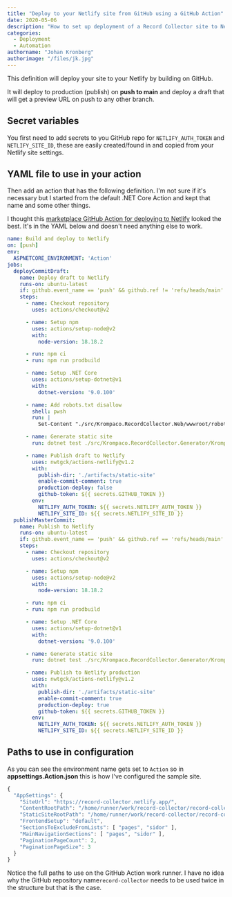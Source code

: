 ```yaml
---
title: "Deploy to your Netlify site from GitHub using a GitHub Action"
date: 2020-05-06
description: "How to set up deployment of a Record Collector site to Netlify using a GitHub Action."
categories:
  - Deployment
  - Automation
authorname: "Johan Kronberg"
authorimage: "/files/jk.jpg"
---
```

This definition will deploy your site to your Netlify by building on GitHub.
<!--more-->
It will deploy to production (publish) on **push to main** and deploy a draft that will get a preview URL on push to any other branch.

## Secret variables

You first need to add secrets to you GitHub repo for `NETLIFY_AUTH_TOKEN` and `NETLIFY_SITE_ID`, these are easily created/found in and copied from your Netlify site settings.

## YAML file to use in your action

Then add an action that has the following definition. I'm not sure if it's necessary but I started from the default .NET Core Action and kept that name and some other things.

I thought this [marketplace GitHub Action for deploying to Netlify](https://github.com/marketplace/actions/netlify-actions) looked the best. It's in the YAML below and doesn't need anything else to work.

```yml
name: Build and deploy to Netlify
on: [push]
env:
  ASPNETCORE_ENVIRONMENT: 'Action'
jobs:
  deployCommitDraft:
    name: Deploy draft to Netlify
    runs-on: ubuntu-latest
    if: github.event_name == 'push' && github.ref != 'refs/heads/main'
    steps:
      - name: Checkout repository
        uses: actions/checkout@v2

      - name: Setup npm
        uses: actions/setup-node@v2
        with:
          node-version: 18.18.2

      - run: npm ci
      - run: npm run prodbuild

      - name: Setup .NET Core
        uses: actions/setup-dotnet@v1
        with:
          dotnet-version: '9.0.100'

      - name: Add robots.txt disallow
        shell: pwsh
        run: |
          Set-Content "./src/Krompaco.RecordCollector.Web/wwwroot/robots.txt" "User-agent: *`r`nDisallow: /"

      - name: Generate static site
        run: dotnet test ./src/Krompaco.RecordCollector.Generator/Krompaco.RecordCollector.Generator.csproj --logger "console;verbosity=detailed"

      - name: Publish draft to Netlify
        uses: nwtgck/actions-netlify@v1.2
        with:
          publish-dir: './artifacts/static-site'
          enable-commit-comment: true
          production-deploy: false
          github-token: ${{ secrets.GITHUB_TOKEN }}
        env:
          NETLIFY_AUTH_TOKEN: ${{ secrets.NETLIFY_AUTH_TOKEN }}
          NETLIFY_SITE_ID: ${{ secrets.NETLIFY_SITE_ID }}
  publishMasterCommit:
    name: Publish to Netlify
    runs-on: ubuntu-latest
    if: github.event_name == 'push' && github.ref == 'refs/heads/main'
    steps:
      - name: Checkout repository
        uses: actions/checkout@v2

      - name: Setup npm
        uses: actions/setup-node@v2
        with:
          node-version: 18.18.2

      - run: npm ci
      - run: npm run prodbuild

      - name: Setup .NET Core
        uses: actions/setup-dotnet@v1
        with:
          dotnet-version: '9.0.100'

      - name: Generate static site
        run: dotnet test ./src/Krompaco.RecordCollector.Generator/Krompaco.RecordCollector.Generator.csproj --logger "console;verbosity=detailed"

      - name: Publish to Netlify production
        uses: nwtgck/actions-netlify@v1.2
        with:
          publish-dir: './artifacts/static-site'
          enable-commit-comment: true
          production-deploy: true
          github-token: ${{ secrets.GITHUB_TOKEN }}
        env:
          NETLIFY_AUTH_TOKEN: ${{ secrets.NETLIFY_AUTH_TOKEN }}
          NETLIFY_SITE_ID: ${{ secrets.NETLIFY_SITE_ID }}
```

## Paths to use in configuration

As you can see the environment name gets set to `Action` so in **appsettings.Action.json** this is how I've configured the sample site.

```js
{
  "AppSettings": {
    "SiteUrl": "https://record-collector.netlify.app/",
    "ContentRootPath": "/home/runner/work/record-collector/record-collector/content/demo-site/",
    "StaticSiteRootPath": "/home/runner/work/record-collector/record-collector/artifacts/static-site/",
    "FrontendSetup": "default",
    "SectionsToExcludeFromLists": [ "pages", "sidor" ],
    "MainNavigationSections": [ "pages", "sidor" ],
    "PaginationPageCount": 2,
    "PaginationPageSize": 3
  }
}
```

Notice the full paths to use on the GitHub Action work runner. I have no idea why the GitHub repository name`record-collector` needs to be used twice in the structure but that is the case.
